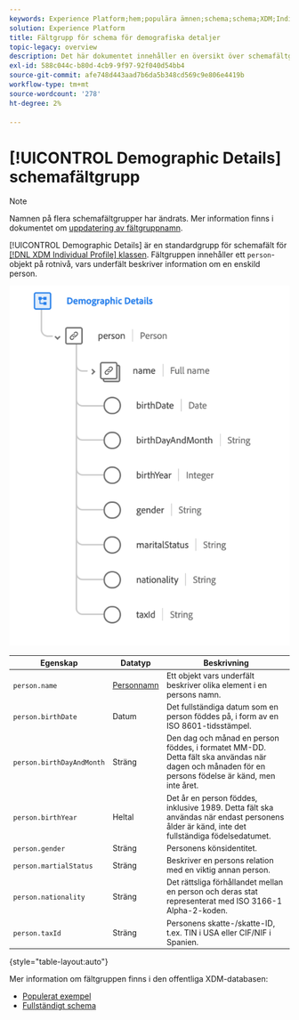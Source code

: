 ```yaml
---
keywords: Experience Platform;hem;populära ämnen;schema;schema;XDM;Individuell profil;fält;scheman;scheman;schemadesign;fältgrupp;fältgrupp;person;personinformation;profilpersoninformation;person;
solution: Experience Platform
title: Fältgrupp för schema för demografiska detaljer
topic-legacy: overview
description: Det här dokumentet innehåller en översikt över schemafältgruppen för demografiska detaljer.
exl-id: 588c044c-b80d-4cb9-9f97-92f040d54bb4
source-git-commit: afe748d443aad7b6da5b348cd569c9e806e4419b
workflow-type: tm+mt
source-wordcount: '278'
ht-degree: 2%

---
```



# [!UICONTROL Demographic Details] schemafältgrupp

>[!NOTE]
>
>Namnen på flera schemafältgrupper har ändrats. Mer information finns i dokumentet om [uppdatering av fältgruppnamn](../name-updates.md).

[!UICONTROL Demographic Details] är en standardgrupp för schemafält för  [[!DNL XDM Individual Profile] klassen](../../classes/individual-profile.md). Fältgruppen innehåller ett `person`-objekt på rotnivå, vars underfält beskriver information om en enskild person.

![](../../images/field-groups/demographic-details.png)

| Egenskap | Datatyp | Beskrivning |
| --- | --- | --- |
| `person.name` | [Personnamn](../../data-types/person-name.md) | Ett objekt vars underfält beskriver olika element i en persons namn. |
| `person.birthDate` | Datum | Det fullständiga datum som en person föddes på, i form av en ISO 8601-tidsstämpel. |
| `person.birthDayAndMonth` | Sträng | Den dag och månad en person föddes, i formatet MM-DD. Detta fält ska användas när dagen och månaden för en persons födelse är känd, men inte året. |
| `person.birthYear` | Heltal | Det år en person föddes, inklusive 1989. Detta fält ska användas när endast personens ålder är känd, inte det fullständiga födelsedatumet. |
| `person.gender` | Sträng | Personens könsidentitet. |
| `person.martialStatus` | Sträng | Beskriver en persons relation med en viktig annan person. |
| `person.nationality` | Sträng | Det rättsliga förhållandet mellan en person och deras stat representerat med ISO 3166-1 Alpha-2-koden. |
| `person.taxId` | Sträng | Personens skatte-/skatte-ID, t.ex. TIN i USA eller CIF/NIF i Spanien. |

{style=&quot;table-layout:auto&quot;}

Mer information om fältgruppen finns i den offentliga XDM-databasen:

* [Populerat exempel](https://github.com/adobe/xdm/blob/master/components/fieldgroups/profile/profile-person-details.example.1.json)
* [Fullständigt schema](https://github.com/adobe/xdm/blob/master/components/fieldgroups/profile/profile-person-details.schema.json)